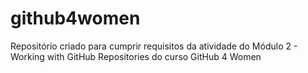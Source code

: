 # github4women
Repositório criado para cumprir requisitos da atividade do Módulo 2 - Working with GitHub Repositories do curso GitHub 4 Women
